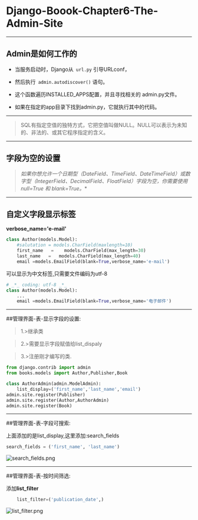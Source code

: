 # Django-Boook-Chapter6-The-Admin-Site

---

## Admin是如何工作的

* 当服务启动时，Django从`` url.py`` 引导URLconf，

* 然后执行`` admin.autodiscover()`` 语句。

* 这个函数遍历INSTALLED_APPS配置，并且寻找相关的 admin.py文件。 

* 如果在指定的app目录下找到admin.py，它就执行其中的代码。

----

> SQL有指定空值的独特方式，它把空值叫做NULL。NULL可以表示为未知的、非法的、或其它程序指定的含义。

---


## 字段为空的设置

>**如果你想允许一个日期型（DateField、TimeField、DateTimeField）或数字型（IntegerField、DecimalField、FloatField）字段为空，你需要使用null=True  和* blank=True。**

---
## 自定义字段显示标签

**verbose_name='e-mail'**

```python
class Author(models.Model):
    #salutation = models.CharField(maxlength=10)
    first_name   =    models.CharField(max_length=30)
    last_name   =   models.CharField(max_length=40)
    email =models.EmailField(blank=True,verbose_name='e-mail')
```
可以显示为中文标签,只需要文件编码为utf-8
```python
# _*_ coding: utf-8 _*_
class Author(models.Model):
    ...
    email =models.EmailField(blank=True,verbose_name='电子邮件')
```
----

##管理界面-表-显示字段的设置:

>1.>继承类

>2.>需要显示字段赋值给list_dispaly

>3.>注册刚才编写的类.

```python
from django.contrib import admin
from books.models import Author,Publisher,Book

class AuthorAdmin(admin.ModelAdmin):
    list_display=('first_name','last_name','email')
admin.site.register(Publisher)
admin.site.register(Author,AuthorAdmin)
admin.site.register(Book)

```
---

##管理界面-表-字段可搜索:

上面添加的是list_display,这里添加:search_fields
```python
search_fields = ('first_name', 'last_name')
```
![search_fields.png](https://raw.githubusercontent.com/urmyfaith/NotesOfDjangoBook/master/notes/images/search_fields.png)

---
##管理界面-表-按时间筛选:

添加**list_filter**
```python
    list_filter=('publication_date',)
```
![list_filter.png](https://raw.githubusercontent.com/urmyfaith/NotesOfDjangoBook/master/notes/images/list_filter.png)
